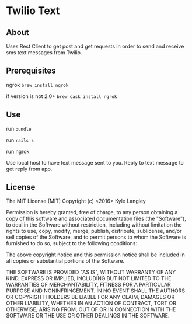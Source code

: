 # Twilio Text

## About
Uses Rest Client to get post and get requests in order to send and receive sms text messages from Twilio.

## Prerequisites
ngrok `brew install ngrok`

if version is not 2.0+ `brew cask install ngrok`

## Use

run `bundle`

run `rails s`

run ngrok

Use local host to have text message sent to you. Reply to text message to get reply from app.

## License
The MIT License (MIT)
Copyright (c) <2016> Kyle Langley

Permission is hereby granted, free of charge, to any person obtaining a copy of this software and associated documentation files (the "Software"), to deal in the Software without restriction, including without limitation the rights to use, copy, modify, merge, publish, distribute, sublicense, and/or sell copies of the Software, and to permit persons to whom the Software is furnished to do so, subject to the following conditions:

The above copyright notice and this permission notice shall be included in all copies or substantial portions of the Software.

THE SOFTWARE IS PROVIDED "AS IS", WITHOUT WARRANTY OF ANY KIND, EXPRESS OR IMPLIED, INCLUDING BUT NOT LIMITED TO THE WARRANTIES OF MERCHANTABILITY, FITNESS FOR A PARTICULAR PURPOSE AND NONINFRINGEMENT. IN NO EVENT SHALL THE AUTHORS OR COPYRIGHT HOLDERS BE LIABLE FOR ANY CLAIM, DAMAGES OR OTHER LIABILITY, WHETHER IN AN ACTION OF CONTRACT, TORT OR OTHERWISE, ARISING FROM, OUT OF OR IN CONNECTION WITH THE SOFTWARE OR THE USE OR OTHER DEALINGS IN THE SOFTWARE.
